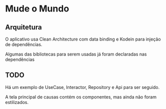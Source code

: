 # Mude o Mundo

## Arquitetura

O aplicativo usa Clean Architecture com data binding e Kodein para injeção de
dependências.

Algumas das bibliotecas para serem usadas já foram declaradas nas dependências

## TODO

Há um exemplo de UseCase, Interactor, Repository e Api para ser seguido.

A tela principal de causas contém os componentes, mas ainda não foram
estilizados.
